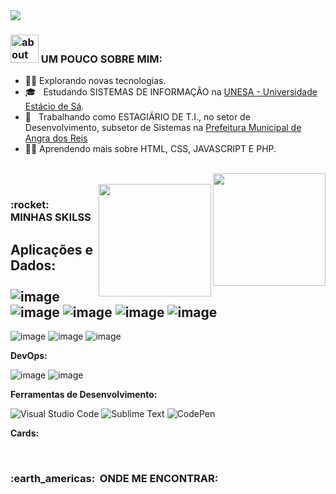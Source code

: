 <img align="center" src="https://upload.wikimedia.org/wikipedia/commons/thumb/2/20/Matrix_Digital_rain_banner.gif/640px-Matrix_Digital_rain_banner.gif" />

<h3>  <img width="45" alt="about" src="https://giffiles.alphacoders.com/156/15675.gif"> UM POUCO SOBRE MIM: </h3>

-  :man_technologist: Explorando novas tecnologias.
- 🎓 &nbsp; Estudando SISTEMAS DE INFORMAÇÃO na <a href="https://estacio.br/cursos/graduacao/sistemas-de-informacao" target="_blank">UNESA - Universidade Estácio de Sá</a>.
- 💼 &nbsp; Trabalhando como ESTAGIÁRIO DE T.I., no setor de Desenvolvimento, subsetor de Sistemas na <a href="https://www.angra.rj.gov.br/" target="_blank">Prefeitura Municipal de Angra dos Reis</a>
- :technologist: Aprendendo mais sobre HTML, CSS, JAVASCRIPT E PHP.
 <br/>
 
  <a href="https://github.com/lucassoarestech">
    <img height="180em" align="right" src="https://github-readme-stats.vercel.app/api/top-langs/?username=lucassoarestech&hide=html&layout=compact=true&theme=dark" />
  </a>
  <br/>
  <a href="https://github.com/lucassoarestech">
    <img height="180em" align="right" src="https://github-readme-stats.vercel.app/api?username=lucassoarestech&theme=dark&show_icons=true" />
  </a>
 
<h3> :rocket: &nbsp; MINHAS SKILSS </h3>

**Aplicações e Dados:**
 <br/>
 <br/>
![image](https://img.shields.io/badge/HTML5-E34F26?style=for-the-badge&logo=html5&logoColor=white)
![image](https://img.shields.io/badge/CSS3-1572B6?style=for-the-badge&logo=css3&logoColor=white)
![image](https://img.shields.io/badge/JavaScript-323330?style=for-the-badge&logo=javascript&logoColor=F7DF1E)
![image](https://img.shields.io/badge/MySQL-00000F?style=for-the-badge&logo=mysql&logoColor=white)
![image](https://img.shields.io/badge/Bootstrap-563D7C?style=for-the-badge&logo=bootstrap&logoColor=white)
-------------------------------------------------------------------------------------------------------
![image](https://img.shields.io/badge/Microsoft_Office-D83B01?style=for-the-badge&logo=microsoft-office&logoColor=white)
![image](https://img.shields.io/badge/Windows-017AD7?style=for-the-badge&logo=windows&logoColor=white)
![image](https://img.shields.io/badge/Linux-E34F26?style=for-the-badge&logo=linux&logoColor=black)


**DevOps:**

  ![image](https://img.shields.io/badge/Git-E34F26?style=for-the-badge&logo=git&logoColor=white)
  ![image](https://img.shields.io/badge/GitHub-100000?style=for-the-badge&logo=github&logoColor=white)


**Ferramentas de Desenvolvimento:**


![Visual Studio Code](https://img.shields.io/badge/Visual%20Studio%20Code-0078d7.svg?style=for-the-badge&logo=visual-studio-code&logoColor=white)
![Sublime Text](https://img.shields.io/badge/sublime_text-%23575757.svg?style=for-the-badge&logo=sublime-text&logoColor=important)
![CodePen](https://img.shields.io/badge/CodePen-white?style=for-the-badge&logo=codepen&logoColor=black)


**Cards:**



<br/>


<h3> :earth_americas: &nbsp;ONDE ME ENCONTRAR: </h3> 



 

